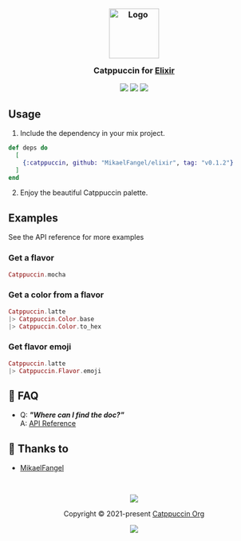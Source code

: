 <h3 align="center">
	<img src="https://raw.githubusercontent.com/catppuccin/catppuccin/main/assets/logos/exports/1544x1544_circle.png" width="100" alt="Logo"/><br/>
	<img src="https://raw.githubusercontent.com/catppuccin/catppuccin/main/assets/misc/transparent.png" height="30" width="0px"/>
	Catppuccin for <a href="https://elixir-lang.org/">Elixir</a>
	<img src="https://raw.githubusercontent.com/catppuccin/catppuccin/main/assets/misc/transparent.png" height="30" width="0px"/>
</h3>

<p align="center">
	<a href="https://github.com/mikaelfangel/elixir/stargazers"><img src="https://img.shields.io/github/stars/mikaelfangel/elixir?colorA=363a4f&colorB=b7bdf8&style=for-the-badge"></a>
	<a href="https://github.com/mikaelfangel/elixir/issues"><img src="https://img.shields.io/github/issues/mikaelfangel/elixir?colorA=363a4f&colorB=f5a97f&style=for-the-badge"></a>
	<a href="https://github.com/mikaelfangel/elixir/contributors"><img src="https://img.shields.io/github/contributors/mikaelfangel/elixir?colorA=363a4f&colorB=a6da95&style=for-the-badge"></a>
</p>

## Usage

1. Include the dependency in your mix project.
```elixir
def deps do
  [
    {:catppuccin, github: "MikaelFangel/elixir", tag: "v0.1.2"}
  ]
end
```
2. Enjoy the beautiful Catppuccin palette.

## Examples 

See the API reference for more examples

### Get a flavor
```elixir
Catppuccin.mocha
```

### Get a color from a flavor
```elixir
Catppuccin.latte
|> Catppuccin.Color.base
|> Catppuccin.Color.to_hex
```

### Get flavor emoji
```elixir
Catppuccin.latte
|> Catppuccin.Flavor.emoji
```

<!-- this section is optional -->
## 🙋 FAQ

-	Q: **_"Where can I find the doc?"_**\
	A: [API Reference](https://mikaelfangel.github.io/elixir/api-reference.html)

## 💝 Thanks to

- [MikaelFangel](https://github.com/mikaelfangel)

&nbsp;

<p align="center">
	<img src="https://raw.githubusercontent.com/catppuccin/catppuccin/main/assets/footers/gray0_ctp_on_line.svg?sanitize=true" />
</p>

<p align="center">
	Copyright &copy; 2021-present <a href="https://github.com/catppuccin" target="_blank">Catppuccin Org</a>
</p>

<p align="center">
	<a href="https://github.com/catppuccin/catppuccin/blob/main/LICENSE"><img src="https://img.shields.io/static/v1.svg?style=for-the-badge&label=License&message=MIT&logoColor=d9e0ee&colorA=363a4f&colorB=b7bdf8"/></a>
</p>
